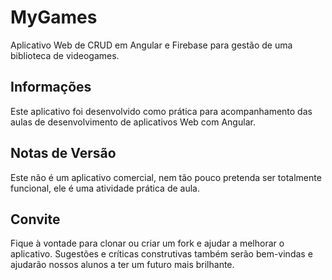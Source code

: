 # MyGames

Aplicativo Web de CRUD em Angular e Firebase para gestão de uma biblioteca de videogames.

## Informações

Este aplicativo foi desenvolvido como prática para acompanhamento das aulas de desenvolvimento de aplicativos Web com Angular.

## Notas de Versão

Este não é um aplicativo comercial, nem tão pouco pretenda ser totalmente funcional, ele é uma atividade prática de aula.

## Convite

Fique à vontade para clonar ou criar um fork e ajudar a melhorar o aplicativo. Sugestões e críticas construtivas também serão bem-vindas e ajudarão nossos alunos a ter um futuro mais brilhante.
